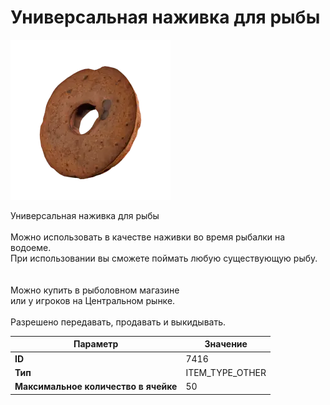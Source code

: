 # Универсальная наживка для рыбы

![Item Image](../img/7416.webp?raw=true)

Универсальная наживка для рыбы<br><br>Можно использовать в качестве наживки во время рыбалки на водоеме.<br>При использовании вы сможете поймать любую существующую рыбу.<br><br><br>Можно купить в рыболовном магазине<br>или у игроков на Центральном рынке.<br><br>Разрешено передавать, продавать и выкидывать.


| Параметр | Значение |
|----------|----------|
| **ID** | 7416 |
| **Тип** | ITEM_TYPE_OTHER |
| **Максимальное количество в ячейке** | 50 |

